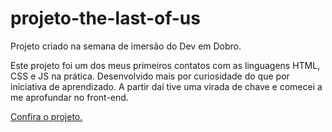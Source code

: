 # projeto-the-last-of-us
 Projeto criado na semana de imersão do Dev em Dobro.
 
 Este projeto foi um dos meus primeiros contatos com as linguagens HTML, CSS e JS na prática. 
 Desenvolvido mais por curiosidade do que por iniciativa de aprendizado. A partir daí tive uma virada de chave 
 e comecei a me aprofundar no front-end. 

 <a href="https://victorfreireavfs.github.io/projeto-the-last-of-us/" target="_blank"> Confira o projeto.</a>

